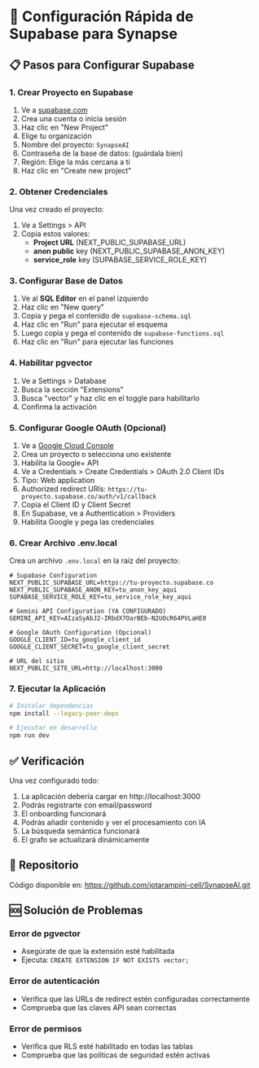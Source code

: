 # 🚀 Configuración Rápida de Supabase para Synapse

## 📋 Pasos para Configurar Supabase

### 1. Crear Proyecto en Supabase
1. Ve a [supabase.com](https://supabase.com)
2. Crea una cuenta o inicia sesión
3. Haz clic en "New Project"
4. Elige tu organización
5. Nombre del proyecto: `SynapseAI`
6. Contraseña de la base de datos: (guárdala bien)
7. Región: Elige la más cercana a ti
8. Haz clic en "Create new project"

### 2. Obtener Credenciales
Una vez creado el proyecto:
1. Ve a Settings > API
2. Copia estos valores:
   - **Project URL** (NEXT_PUBLIC_SUPABASE_URL)
   - **anon public** key (NEXT_PUBLIC_SUPABASE_ANON_KEY)
   - **service_role** key (SUPABASE_SERVICE_ROLE_KEY)

### 3. Configurar Base de Datos
1. Ve al **SQL Editor** en el panel izquierdo
2. Haz clic en "New query"
3. Copia y pega el contenido de `supabase-schema.sql`
4. Haz clic en "Run" para ejecutar el esquema
5. Luego copia y pega el contenido de `supabase-functions.sql`
6. Haz clic en "Run" para ejecutar las funciones

### 4. Habilitar pgvector
1. Ve a Settings > Database
2. Busca la sección "Extensions"
3. Busca "vector" y haz clic en el toggle para habilitarlo
4. Confirma la activación

### 5. Configurar Google OAuth (Opcional)
1. Ve a [Google Cloud Console](https://console.cloud.google.com)
2. Crea un proyecto o selecciona uno existente
3. Habilita la Google+ API
4. Ve a Credentials > Create Credentials > OAuth 2.0 Client IDs
5. Tipo: Web application
6. Authorized redirect URIs: `https://tu-proyecto.supabase.co/auth/v1/callback`
7. Copia el Client ID y Client Secret
8. En Supabase, ve a Authentication > Providers
9. Habilita Google y pega las credenciales

### 6. Crear Archivo .env.local
Crea un archivo `.env.local` en la raíz del proyecto:

```env
# Supabase Configuration
NEXT_PUBLIC_SUPABASE_URL=https://tu-proyecto.supabase.co
NEXT_PUBLIC_SUPABASE_ANON_KEY=tu_anon_key_aqui
SUPABASE_SERVICE_ROLE_KEY=tu_service_role_key_aqui

# Gemini API Configuration (YA CONFIGURADO)
GEMINI_API_KEY=AIzaSyAbJ2-IRbdX7OarBEb-N2UOcR64PVLaHE0

# Google OAuth Configuration (Opcional)
GOOGLE_CLIENT_ID=tu_google_client_id
GOOGLE_CLIENT_SECRET=tu_google_client_secret

# URL del sitio
NEXT_PUBLIC_SITE_URL=http://localhost:3000
```

### 7. Ejecutar la Aplicación
```bash
# Instalar dependencias
npm install --legacy-peer-deps

# Ejecutar en desarrollo
npm run dev
```

## ✅ Verificación
Una vez configurado todo:
1. La aplicación debería cargar en http://localhost:3000
2. Podrás registrarte con email/password
3. El onboarding funcionará
4. Podrás añadir contenido y ver el procesamiento con IA
5. La búsqueda semántica funcionará
6. El grafo se actualizará dinámicamente

## 🔗 Repositorio
Código disponible en: https://github.com/jotarampini-cell/SynapseAI.git

## 🆘 Solución de Problemas

### Error de pgvector
- Asegúrate de que la extensión esté habilitada
- Ejecuta: `CREATE EXTENSION IF NOT EXISTS vector;`

### Error de autenticación
- Verifica que las URLs de redirect estén configuradas correctamente
- Comprueba que las claves API sean correctas

### Error de permisos
- Verifica que RLS esté habilitado en todas las tablas
- Comprueba que las políticas de seguridad estén activas












